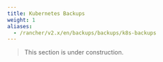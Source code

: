 ```yaml
---
title: Kubernetes Backups
weight: 1
aliases:
  - /rancher/v2.x/en/backups/backups/k8s-backups
---
```


> This section is under construction.